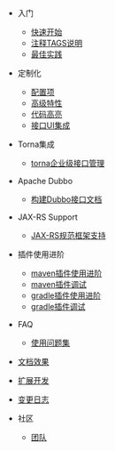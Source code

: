 - 入门

  - [快速开始](zh-cn/start/quickstart.md "快速开始")
  - [注释TAGS说明](zh-cn/start/javadoc.md "注释TAGS说明")
  - [最佳实践](zh-cn/start/bestPractice.md "最佳实践")

- 定制化
  - [配置项](zh-cn/diy/config.md "配置项")
  - [高级特性](zh-cn/diy/advancedFeatures.md)
  - [代码高亮](zh-cn/diy/highlight.md)
  - [接口UI集成](zh-cn/diy/integrated.md)
  
- Torna集成
  - [torna企业级接口管理](zh-cn/torna/tornaIntegration.md "torna企业级接口管理")
- Apache Dubbo
  - [构建Dubbo接口文档](zh-cn/dubbo/dubbo.md "dubbo文档生成")
- JAX-RS Support
  - [JAX-RS规范框架支持](zh-cn/jaxrs/jaxrs.md "Jaxrs规范支持")
- 插件使用进阶
  - [maven插件使用进阶](zh-cn/plugins/maven_plugin.md "maven插件")
  - [maven插件调试](zh-cn/plugins/maven-plugin-debug.md "maven插件调试")
  - [gradle插件使用进阶](zh-cn/plugins/gradle_plugin.md "maven插件")
  - [gradle插件调试](zh-cn/plugins/gradle_plugin_debug.md "maven插件调试")
- FAQ
  - [使用问题集](zh-cn/QA.md)
- [文档效果](zh-cn/docsImages.md)
- [扩展开发](zh-cn/expand.md)
- [变更日志](zh-cn/changelog.md)
- 社区
  - [团队](zh-cn/community/team.md)
